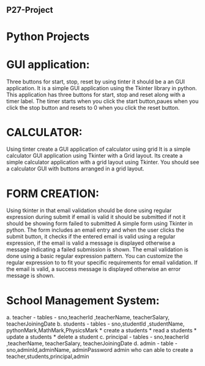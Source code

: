 ## P27-Project
# Python Projects

# GUI application:

Three buttons for start, stop, reset by using tinter it should be a an GUI application.
It is a simple GUI application using the Tkinter library in python. This application has three buttons for start, stop and reset along with a timer label.
The timer starts when you click the start button,paues when you click the stop button and resets to 0 when you click the reset button.

# CALCULATOR: 

Using tinter create a GUI application of calculator using grid
It is a simple calculator GUI application using Tkinter with a Grid layout. Its create a simple calculator application with a grid layout using Tkinter.
You should see a calculator GUI with buttons arranged in a grid layout.

# FORM CREATION:

Using tkinter in that email validation should be done using regular expression during submit if email is valid it should be submitted if not it should be showing form failed to submitted
A simple form using Tkinter in python. The form includes an email entry and when the user clicks the submit button, it checks if the entered email is valid using a regular expression, if the email is valid a message is displayed otherwise a message indicating a failed submission is shown.
The email validation is done using a basic regular expression pattern. You can customize the regular expression to to fit your specific requirements for email validation.
If the email is valid, a success message is displayed otherwise an error message is shown.

# School Management System:

a. teacher - tables - sno,teacherId ,teacherName, teacherSalary, teacherJoiningDate
b. students - tables - sno,studentId ,studentName, pythonMark,MathMark,PhysicsMark * create a students * read a students * update a students * delete a student
c. principal - tables - sno,teacherId ,teacherName, teacherSalary, teacherJoiningDate
d. admin - table - sno,adminId,adminName, adminPassword
admin who can able to create a teacher,students,principal,admin
